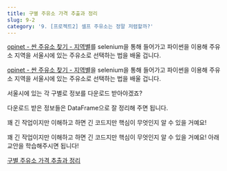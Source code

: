```yaml
---
title: 구별 주유소 가격 추출과 정리
slug: 9-2
category: '9. [프로젝트2] 셀프 주유소는 정말 저렴할까?'
---
```


[opinet - 싼 주유소 찾기 - 지역별](https://www.opinet.co.kr/searRgSelect.do)를 selenium을 통해 들어가고 파이썬을 이용해 주유소 지역을 서울시에 있는 주유소로 선택하는 법을 배울 겁니다. 

[opinet - 싼 주유소 찾기 - 지역별](https://www.opinet.co.kr/searRgSelect.do)을 selenium을 통해 들어가고 파이썬을 이용해 주유소 지역을 서울시에 있는 주유소로 선택하는 법을 배울 겁니다. 


서울시에 있는 각 구별로 정보를 다운로드 받아야겠죠? 

다운로드 받은 정보들은 DataFrame으로 잘 정리해 주면 됩니다.


꽤 긴 작업이지만 이해하고 하면 긴 코드지만 핵심이 무엇인지 알 수 있을 거예요!

꽤 긴 작업이지만 이해하고 하면 긴 코드지만 핵심이 무엇인지 알 수 있을 거예요! 아래 교안을 학습해주시면 됩니다!


[구별 주유소 가격 추출과 정리](https://github.com/Team-COSADAMA/Data-Science-Intro/blob/main/week5/9-2.ipynb)

